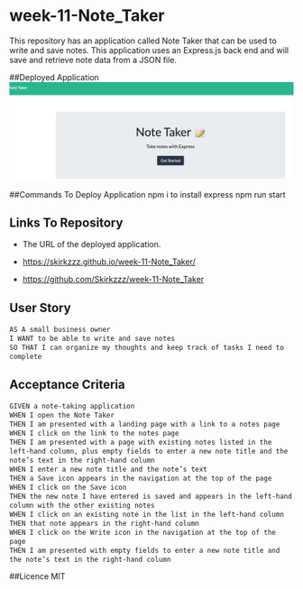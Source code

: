 # week-11-Note_Taker

This repository has an application called Note Taker that can be used to write and save notes. This application uses an Express.js back end and will save and retrieve note data from a JSON file.

##Deployed Application
![Link to deployed application!](/public/assets/NotetakerImg.png)

##Commands To Deploy Application
npm i to install express
npm run start

## Links To Repository

- The URL of the deployed application.

- https://skirkzzz.github.io/week-11-Note_Taker/
- https://github.com/Skirkzzz/week-11-Note_Taker

## User Story

```
AS A small business owner
I WANT to be able to write and save notes
SO THAT I can organize my thoughts and keep track of tasks I need to complete
```

## Acceptance Criteria

```
GIVEN a note-taking application
WHEN I open the Note Taker
THEN I am presented with a landing page with a link to a notes page
WHEN I click on the link to the notes page
THEN I am presented with a page with existing notes listed in the left-hand column, plus empty fields to enter a new note title and the note’s text in the right-hand column
WHEN I enter a new note title and the note’s text
THEN a Save icon appears in the navigation at the top of the page
WHEN I click on the Save icon
THEN the new note I have entered is saved and appears in the left-hand column with the other existing notes
WHEN I click on an existing note in the list in the left-hand column
THEN that note appears in the right-hand column
WHEN I click on the Write icon in the navigation at the top of the page
THEN I am presented with empty fields to enter a new note title and the note’s text in the right-hand column
```

##Licence
MIT
